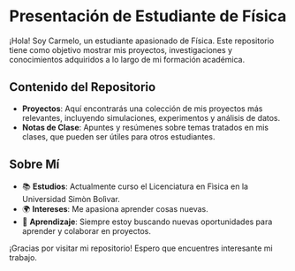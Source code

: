 # Presentación de Estudiante de Física

¡Hola! Soy Carmelo, un estudiante apasionado de Física. Este repositorio tiene como objetivo mostrar mis proyectos, investigaciones y conocimientos adquiridos a lo largo de mi formación académica.

## Contenido del Repositorio

- **Proyectos**: Aquí encontrarás una colección de mis proyectos más relevantes, incluyendo simulaciones, experimentos y análisis de datos.
- **Notas de Clase**: Apuntes y resúmenes sobre temas tratados en mis clases, que pueden ser útiles para otros estudiantes.


## Sobre Mí

- 📚 **Estudios**: Actualmente curso el Licenciatura en Fìsica en la Universidad Simòn Bolìvar.
- 🌍 **Intereses**: Me apasiona aprender cosas nuevas.
- 🌱 **Aprendizaje**: Siempre estoy buscando nuevas oportunidades para aprender y colaborar en proyectos.



¡Gracias por visitar mi repositorio! Espero que encuentres interesante mi trabajo.

